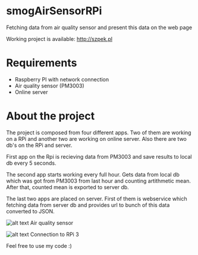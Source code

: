 # smogAirSensorRPi
Fetching data from air quality sensor and present this data on the web page

Working project is available: http://szpek.pl

# Requirements
  - Raspberry PI with network connection
  - Air quality sensor (PM3003)
  - Online server

# About the project
The project is composed from four different apps. Two of them are working on a RPi and another two are working on online server. Also there are two db's on the RPi and server.

First app on the Rpi is recieving data from PM3003 and save results to local db every 5 seconds.

The second app starts working every full hour. Gets data from local db which was got from PM3003 from last hour and counting artithmetic mean. After that, counted mean is exported to server db.

The last two apps are placed on server. First of them is webservice which fetching data from server db and provides url to bunch of this data converted to JSON.

![alt text](https://github.com/wojciechN9/smogAirSensorRPi/blob/master/imgs/DSC_0672.JPG)
Air quality sensor

![alt text](https://github.com/wojciechN9/smogAirSensorRPi/blob/master/imgs/DSC_0679.JPG)
Connection to RPi 3

Feel free to use my code :)
